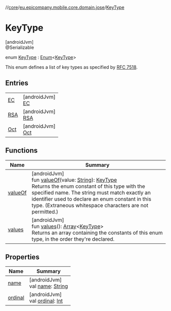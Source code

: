 //[core](../../../index.md)/[eu.epicompany.mobile.core.domain.jose](../index.md)/[KeyType](index.md)

# KeyType

[androidJvm]\
@Serializable

enum [KeyType](index.md) : [Enum](https://kotlinlang.org/api/latest/jvm/stdlib/kotlin/-enum/index.html)&lt;[KeyType](index.md)&gt; 

This enum defines a list of key types as specified by [RFC 7518](https://www.rfc-editor.org/rfc/rfc7518).

## Entries

| | |
|---|---|
| [EC](-e-c/index.md) | [androidJvm]<br>[EC](-e-c/index.md) |
| [RSA](-r-s-a/index.md) | [androidJvm]<br>[RSA](-r-s-a/index.md) |
| [Oct](-oct/index.md) | [androidJvm]<br>[Oct](-oct/index.md) |

## Functions

| Name | Summary |
|---|---|
| [valueOf](value-of.md) | [androidJvm]<br>fun [valueOf](value-of.md)(value: [String](https://kotlinlang.org/api/latest/jvm/stdlib/kotlin/-string/index.html)): [KeyType](index.md)<br>Returns the enum constant of this type with the specified name. The string must match exactly an identifier used to declare an enum constant in this type. (Extraneous whitespace characters are not permitted.) |
| [values](values.md) | [androidJvm]<br>fun [values](values.md)(): [Array](https://kotlinlang.org/api/latest/jvm/stdlib/kotlin/-array/index.html)&lt;[KeyType](index.md)&gt;<br>Returns an array containing the constants of this enum type, in the order they're declared. |

## Properties

| Name | Summary |
|---|---|
| [name](../../eu.epicompany.mobile.core.network.model.wallet/-payment-means-type-resource/-account/index.md#-372974862%2FProperties%2F-1060529556) | [androidJvm]<br>val [name](../../eu.epicompany.mobile.core.network.model.wallet/-payment-means-type-resource/-account/index.md#-372974862%2FProperties%2F-1060529556): [String](https://kotlinlang.org/api/latest/jvm/stdlib/kotlin/-string/index.html) |
| [ordinal](../../eu.epicompany.mobile.core.network.model.wallet/-payment-means-type-resource/-account/index.md#-739389684%2FProperties%2F-1060529556) | [androidJvm]<br>val [ordinal](../../eu.epicompany.mobile.core.network.model.wallet/-payment-means-type-resource/-account/index.md#-739389684%2FProperties%2F-1060529556): [Int](https://kotlinlang.org/api/latest/jvm/stdlib/kotlin/-int/index.html) |
